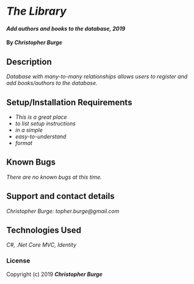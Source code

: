 # _The Library_

#### _Add authors and books to the database, 2019_

#### By _**Christopher Burge**_

## Description

_Database with many-to-many relationships allows users to register and add books/authors to the database._

## Setup/Installation Requirements

* _This is a great place_
* _to list setup instructions_
* _in a simple_
* _easy-to-understand_
* _format_


## Known Bugs

_There are no known bugs at this time._

## Support and contact details

_Christopher Burge: topher.burge@gmail.com_

## Technologies Used

_C#, .Net Core MVC, Identity_

### License

Copyright (c) 2019 **_Christopher Burge_**

